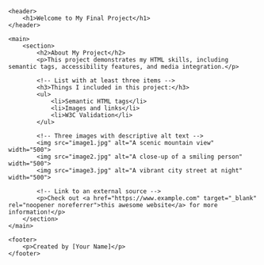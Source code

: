 <!DOCTYPE html>
<html lang="en">
<head>
    <meta charset="UTF-8">
    <meta name="viewport" content="width=device-width, initial-scale=1.0">
    <meta http-equiv="X-UA-Compatible" content="ie=edge">
    <title>My Final Project</title>
</head>
<body>

    <header>
        <h1>Welcome to My Final Project</h1>
    </header>

    <main>
        <section>
            <h2>About My Project</h2>
            <p>This project demonstrates my HTML skills, including semantic tags, accessibility features, and media integration.</p>

            <!-- List with at least three items -->
            <h3>Things I included in this project:</h3>
            <ul>
                <li>Semantic HTML tags</li>
                <li>Images and links</li>
                <li>W3C Validation</li>
            </ul>

            <!-- Three images with descriptive alt text -->
            <img src="image1.jpg" alt="A scenic mountain view" width="500">
            <img src="image2.jpg" alt="A close-up of a smiling person" width="500">
            <img src="image3.jpg" alt="A vibrant city street at night" width="500">

            <!-- Link to an external source -->
            <p>Check out <a href="https://www.example.com" target="_blank" rel="noopener noreferrer">this awesome website</a> for more information!</p>
        </section>
    </main>

    <footer>
        <p>Created by [Your Name]</p>
    </footer>

</body>
</html>
